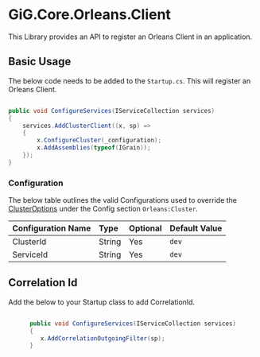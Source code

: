 # GiG.Core.Orleans.Client

This Library provides an API to register an Orleans Client in an application.

## Basic Usage

The below code needs to be added to the `Startup.cs`. This will register an Orleans Client.

```csharp

public void ConfigureServices(IServiceCollection services)
{
    services.AddClusterClient((x, sp) =>
    {
        x.ConfigureCluster(_configuration);              
        x.AddAssemblies(typeof(IGrain));
    });
}

```

### Configuration

The below table outlines the valid Configurations used to override the [ClusterOptions](https://github.com/dotnet/orleans/blob/master/src/Orleans.Core/Configuration/Options/ClusterOptions.cs) under the Config section `Orleans:Cluster`.

| Configuration Name | Type   | Optional | Default Value |
|:-------------------|:-------|:---------|:--------------|
| ClusterId          | String | Yes      | `dev`         |
| ServiceId          | String | Yes      | `dev`         |

## Correlation Id

Add the below to your Startup class to add CorrelationId. 
 
```csharp

      public void ConfigureServices(IServiceCollection services)
      {
         x.AddCorrelationOutgoingFilter(sp);
      }

```